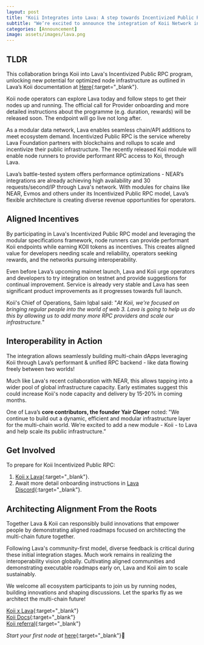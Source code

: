```yaml
---
layout: post
title: "Koii Integrates into Lava: A step towards Incentivized Public RPC"
subtitle: "We’re excited to announce the integration of Koii Network into Lava's Incentivized Public RPC infrastructure - ipRPC - adding Koii’s native K2 chain specification to enable scalable and incentivized node deployment. "
categories: [Announcement]
image: assets/images/lava.png
---
```

## TLDR
This collaboration brings Koii into Lava's Incentivized Public RPC program, unlocking new potential for optimized node infrastructure as outlined in Lava’s Koii documentation at [Here](https://docs.lavanet.xyz/koii){:target="\_blank"}.

Koii node operators can explore Lava today and follow steps to get their nodes up and running. The official call for Provider onboarding and more detailed instructions about the programme (e.g. duration, rewards) will be released soon. The endpoint will go live not long after. 

As a modular data network, Lava enables seamless chain/API additions to meet ecosystem demand. Incentivized Public RPC is the service whereby Lava Foundation partners with blockchains and rollups to scale and incentivize their public infrastructure. The recently released Koii module will enable node runners to provide performant RPC access to Koi, through Lava. 

Lava’s battle-tested system offers performance optimizations - NEAR’s integrations are already achieving high availability and 30 requests/second/IP through Lava's network. With modules for chains like NEAR, Evmos and others under its Incentivized Public RPC model, Lava’s flexible architecture is creating diverse revenue opportunities for operators.

## Aligned Incentives

By participating in Lava's Incentivized Public RPC model and leveraging the modular specifications framework, node runners can provide performant Koii endpoints while earning KOII tokens as incentives. This creates aligned value for developers needing scale and reliability, operators seeking rewards, and the networks pursuing interoperability.

Even before Lava’s upcoming mainnet launch, Lava and Koii urge operators and developers to try integration on testnet and provide suggestions for continual improvement. Service is already very stable and Lava has seen significant product improvements as it progresses towards full launch. 

Koii's Chief of Operations, Saim Iqbal said: "*At Koii, we're focused on bringing regular people into the world of web 3. Lava is going to help us do this by allowing us to add many more RPC providers and scale our infrastructure.*"

## Interoperability in Action

The integration allows seamlessly building multi-chain dApps leveraging Koii through Lava’s performant & unified RPC backend - like data flowing freely between two worlds! 

Much like Lava's recent collaboration with NEAR, this allows tapping into a wider pool of global infrastructure capacity. Early estimates suggest this could increase Koii's node capacity and delivery by 15-20% in coming months. 

One of Lava’s **core contributors, the founder Yair Cleper** noted: "We continue to build out a dynamic, efficient and modular infrastructure layer for the multi-chain world. We’re excited to add a new module - Koii - to Lava and help scale its public infrastructure.”

## Get Involved 

To prepare for Koii Incentivized Public RPC:
1. [Koii x Lava](https://docs.lavanet.xyz/koii ){:target="\_blank"}.
2. Await more detail onboarding instructions in [Lava Discord](https://discord.gg/UJND7aRag9){:target="\_blank"}.

## Architecting Alignment From the Roots
Together Lava & Koii can responsibly build innovations that empower people by demonstrating aligned roadmaps focused on architecting the multi-chain future together.  

Following Lava's community-first model, diverse feedback is critical during these initial integration stages. Much work remains in realizing the interoperability vision globally. Cultivating aligned communities and demonstrating executable roadmaps early on, Lava and Koii aim to scale sustainably. 

We welcome all ecosystem participants to join us by running nodes, building innovations and shaping discussions. Let the sparks fly as we architect the multi-chain future!

[Koii x Lava](https://docs.lavanet.xyz/koii ){:target="\_blank"}  
[Koii Docs](https://docs.koii.network/){:target="\_blank"}  
[Koii referral](https://www.koii.network/referral){:target="\_blank"}  


*Start your first node at* [here](https://koii.network/node?&utm_campaign=node&utm_medium=koii&utm_source=blog){:target="\_blank"}🌟